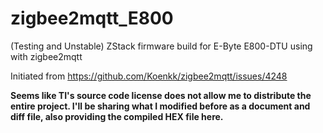 # zigbee2mqtt_E800

(Testing and Unstable) ZStack firmware build for E-Byte E800-DTU using with zigbee2mqtt

Initiated from https://github.com/Koenkk/zigbee2mqtt/issues/4248

**Seems like TI's source code license does not allow me to distribute the entire project. I'll be sharing what I modified before as a document and diff file, also providing the compiled HEX file here.**
